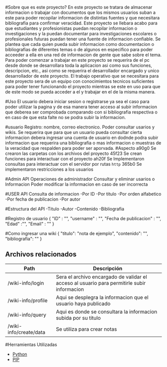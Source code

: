 #Sobre que es este proyecto?
En este proyecto se tratara de almacenar informacion o trabajar con documentos que los mismos usuarios suban a este
para poder recopilar informacion de distintas fuentes y que necesitara bibliografia para confirmar veracidad.
Este proyecto se llebara acabo para que estudiantes y profesionistas puedan recopilar informacion o investigaciones y la puedan documentar para investigaciones escolares o profesionales futuras puedan tener una fuente de informacion confiable.
Se plantea que cada quien pueda subir informacion como documentacion o bibliografias de diferentes temas o de algunos en especifico para poder acceeder a ella en una red de informacion de gente que sabe sobre el tema.
Para poder comenzar a trabajar en este proyecto se requerira de el pc desde donde se desarrollara toda la aplicacion asi como sus funciones, descripcion, etc., asi como se requerira el desarrollador encargado y unico desarrollador de este proyecto.
El trabajo operativo  que se necesitara para este proyecto sera de un equipo con conocimientos tecnicos suficientes para poder tener funcionando el proyecto mientras se este en uso para que de este modo se pueda acceder a el y trabajar en el de la misma manera.

#Uso
El usuario debera iniciar sesion o registrarse ya sea el caso para poder utilizar la pagina y de esa manera tener acceso al subir informacion que deberea ser comprobada comparando con si bibliografia respectiva o en caso de que esta falte no se podra subir la informacion.

#usuario
Registro: nombre, correo electronico.
Poder consultar usarios y wikis.
Se requerira que para que un usuario pueda consultar cierta informacion debera ingresar una cuenta de usuario en dodnde podra subir informacion que requerira una bibliografia o mas informacion o muestras de la veracidad que respalden para poder ser aporvada.
#Aspecto
a90g0 Se crearon las carpetas con los archivos del proyecto
45f23 Se crean funciones para interactuar con el proyecto
ah20f Se Implementaron consultas para interactuar con el servidor por rutas `http`
365b0 Se implementaron restricciones a los usuarios

#Admin API
Operaciones de administrador
Consultar y eliminar usarios o Informacion
Poder modificar la informacion en caso de ser incorrecta

#USER API
Consulta de informacion
-Por ID
-Por titulo
-Por orden alfabetico
-Por fecha de publicacion
-Por autor

#Estructura del API
-Titulo
-Autor
-Contenido
-Bibliografia


#Registro de usuario
{
  "ID" : "",
   "username" : "",
   "Fecha de publicacion" : "",
   "Edad" :"",
   "Email" : "" }

#Como ingresar una wiki
{
    "titulo": "nota de ejemplo",
    "contenido": "",
    "bibliografia": ""
}

## Archivos relacionados

| Path                    | Descripción                                         |
| ----------------------- | --------------------------------------------------- |
| /wiki-info/login             | Sera el archivo encargado de validar el acceso al usuario para permitirle subir informacion |
| /wiki-info/profile           | Aqui se desplegra la informacion que el usuario haya publicado |
| /wiki-info/query             | Aqui es donde se consultara la informacion subida por su titulo|
| /wiki-info/create/data       | Se utiliza para crear notas|


#Herramientas Utilizadas
* [Python](https://www.python.org)
* [PIP](https://pip.pypa.io/en/stable/installing/)
